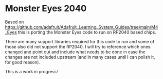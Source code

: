 # Monster Eyes 2040

Based on https://github.com/adafruit/Adafruit_Learning_System_Guides/tree/main/M4_Eyes this is porting the Monster Eyes code to run on RP2040 based chips.

There are many support libraries required for this code to run and some of those also did not support the RP2040. I will try to reference which ones changed and point out and include what needs to be done in case the changes are not included upstream (and in many cases until I can polish it, for good reason).

This is a work in progress!
